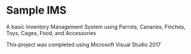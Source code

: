 # Sample IMS

A basic Inventory Management System using Parrots, Canaries, Finches, Toys, Cages, Food, and Accessories

This project was completed using Microsoft Visual Studio 2017
